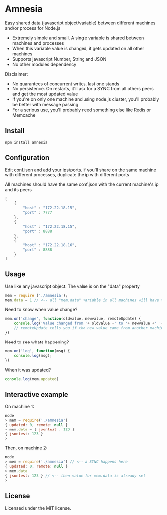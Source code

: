 # Amnesia

Easy shared data (javascript object/variable) between different machines and/or process for Node.js

* Extremely simple and small. A single variable is shared between machines and processes
* When this variable value is changed, it gets updated on all other machines
* Supports javascript Number, String and JSON
* No other modules dependency

Disclaimer:

* No guarantees of concurrent writes, last one stands
* No persistence. On restarts, it'll ask for a SYNC from all others peers and get the most updated value
* If you're on only one machine and using node.js cluster, you'll probably be better with message passing
* For a serious use, you'll probably need something else like Redis or Memcache


## Install

```
npm install amnesia
```

## Configuration

Edit conf.json and add your ips/ports. If you'll share on the same machine with different processes, duplicate the ip with different ports

All machines should have the same conf.json with the current machine's ip and its peers


```js
[
	{
		"host" : "172.22.18.15",
		"port" : 7777
	},
	{
		"host" : "172.22.18.15",
		"port" : 8888
	},
	{
		"host" : "172.22.18.16",
		"port" : 8888
	}
]
```

## Usage

Use like any javascript object. The value is on the "data" property
```js
mem = require ('./amnesia');
mem.data = 1 // <-- all "mem.data" variable in all machines will have their value set to 1

```

Need to know when value change?
```js
mem.on('change', function(oldvalue, newvalue, remoteUpdate) {
	console.log('Value changed from '+ oldvalue +' to '+ newvalue +' '+ (remoteUpdate ? 'remotely' : 'locally') );
	// remoteUpdate tells you if the new value came from another machine (set remotely)
})
```

Need to see whats happening?
```js
mem.on('log', function(msg) {
	console.log(msg);
})
```

When it was updated?
```js
console.log(mem.updated)
```

## Interactive example
On machine 1:
```js
node
> mem = require('./amnesia')
{ updated: 0, remote: null }
> mem.data = { jsontest : 123 }
{ jsontest: 123 }
>
```

Then, on machine 2:
```js
node
> mem = require('./amnesia') // <-- a SYNC happens here
{ updated: 0, remote: null }
> mem.data
{ jsontest: 123 } // <-- then value for mem.data is already set
>
```

## License

Licensed under the MIT license.